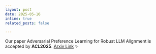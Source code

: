 ```yaml
---
layout: post
date: 2025-05-16
inline: true
related_posts: false

---
```


Our paper Adversarial Preference Learning for Robust LLM Alignment is accepted by **ACL2025**. [Arxiv Link](https://arxiv.org/abs/2505.24369) :sparkles:

